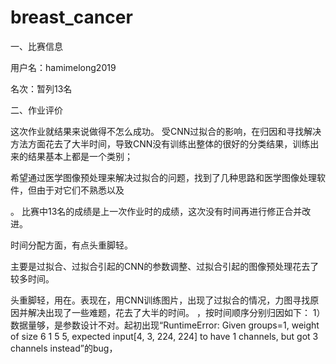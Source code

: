 # breast_cancer

一、比赛信息

用户名：hamimelong2019

名次：暂列13名

二、作业评价

这次作业就结果来说做得不怎么成功。
受CNN过拟合的影响，在归因和寻找解决方法方面花去了大半时间，导致CNN没有训练出整体的很好的分类结果，训练出来的结果基本上都是一个类别；

希望通过医学图像预处理来解决过拟合的问题，找到了几种思路和医学图像处理软件，但由于对它们不熟悉以及

。
比赛中13名的成绩是上一次作业时的成绩，这次没有时间再进行修正合并改进。

时间分配方面，有点头重脚轻。

主要是过拟合、过拟合引起的CNN的参数调整、过拟合引起的图像预处理花去了较多时间。

头重脚轻，用在。表现在，用CNN训练图片，出现了过拟合的情况，力图寻找原因并解决出现了一些难题，花去了大半的时间。
，按时间顺序分别归因如下：
1）数据量够，是参数设计不对。起初出现“RuntimeError: Given groups=1, weight of size 6 1 5 5, 
expected input[4, 3, 224, 224] to have 1 channels, but got 3 channels instead”的bug，
